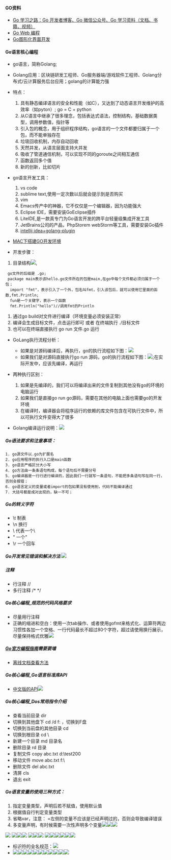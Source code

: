 #### GO资料
* [Go 学习之路：Go 开发者博客、Go 微信公众号、Go 学习资料（文档、书籍、视频）
](https://github.com/developer-learning/learning-golang)
* [Go Web 编程](https://github.com/xionglun/goBook)
* [Go图形化界面开发](https://blog.csdn.net/tennysonsky/article/details/79293700)


#### Go语言核心编程
* go语言，简称Golang;
* Golang应用：区块链研发工程师、Go服务器端/游戏软件工程师、Golang分布式/云计算服务后台应用；golang的计算能力强
* 特点：
	1. 具有静态编译语言的安全和性能（如C），又达到了动态语言开发维护的高效率（如pyton）; go = C + python
	2. 从C语言中继承了很多理念，包括表达式语法，控制结构，基础数据类型，调用参数值，指针等
	3. 引入包的概念，用于组织程序结构，go语言的一个文件都要归属于一个包，而不能单独存在
	3. 垃圾回收机制，内存自动回收
	4. 天然并发，从语言层面支持大并发
	5. 吸收了管道通信机制，可以实现不同的goroute之间相互通信
	6. 函数返回多个值
	7. 新的创新，比如切片
* go语言开发工具：
	1. vs code 
	2. sublime text,使用一定次数以后就会提示到是否购买
	3. vim  
	4. Emacs传产中的神器，它不仅仅是一个编辑器，因为功能强大
	5. Eclipse IDE，需要安装GoEclipse插件
	6. LiteIDE,是一款真专门为Go语言开发的跨平台轻量级集成开发工具
	7. JetBrains公司的产品，PhpStorem webStorm等工具，需要安装Go插件
	8. [intellij idea+golang-plugin](https://www.cnblogs.com/clivelee/p/3870186.html)

* [MAC下搭建GO开发环境](https://blog.csdn.net/lovechris00/article/details/71178881?locationNum=4&fps=1)
* 开发步骤：
1. 目录结构![](img/001.png),

````
 go文件的后缀是 .go; 
 package main表示该hello.go文件所在的包是main,在go中每个文件都必须归属于一个包；
  import "fmt"，表示引入了一个外，包名叫fmt，引入该包后，就可以使用它里面的函数,fmt.Println;
  fun是一个关键字，表示一个函数
  fmt.Println("hello")//调用fmt的Println
````

1. 通过go build对文件进行编译（环境变量必须安装正常）
1. 编译会生成目标文件，点击运行即可 或者 在终端执行 ./目标文件
2. 也可以在终端直接执行 go run 文件.go 运行

* GoLang执行流程分析：
	* 如果是对源码编译后，再执行，go的执行流程如下图：![](img/002.png)
	* 如果我们是对源码直接执行go run 源码，go的执行流程如下图：![](img/003.png);在实际开发中，应该先编译，再运行
* 两种执行区别：
	1. 如果是先编译的，我们可以将编译出来的文件复制到其他没有go的环境的电脑运行
	2. 如果我们是直接go run go源码，需要在其他的电脑上面也需要go的开发环境
	3. 在编译时，编译器会将程序运行的依赖的库文件包含在可执行文件中，所以可执行文件变得大了很多

* Golang编译运行说明：![](img/004.png)	
##### Go语法要求和注意事项：
	1. go源文件以.go为扩展名
	2. go应用程序的执行入口是main函数
	3. go语言严格区分大小写
	4. go方法由一条条语句构成，每个语句后不需要分号
	5. go编译器是一行行进行编译的，因此我们一行就写一条语句，不能把多条语句写在同一行，否则会报错；
	6. go语言定义的变量或者import的包如果没有使用到，代码不能编译通过
	7. 大括号都是成对出现的，缺一不可；
		
##### Go的转义字符
* \t   制表
*  \n  换行
*  \\ 代表一个\
*  \" 一个"
*  \r 一个回车

##### Go开发常见错误和解决方法 ![](img/005.png)
##### 注释
* 行注释  //
* 多行注释  /* */

##### Go核心编程_规范的代码风格要求
* 尽量用行注释
* 正确的缩进和空白：使用一次tab操作、或者使用gofmt来格式化、运算符两边习惯性各加一个空格、一行代码最长不超过80个字符，超过请使用换行展示，尽量保持格式优雅![](img/006.png)

##### [Go官方编程指南](https://golang.org/)需要要墙
* [离线文档查看方法](https://blog.csdn.net/ljfeng123/article/details/79095550)
##### Go核心编程_Go语言标准库API
* [中文版的API](https://studygolang.com/pkgdoc)![](img/007.png)

##### Go核心编程_Dos常用指令介绍
* 查看当前目录 dir
* 切换到其他盘下 cd /d f:   ，切换到F盘
* 切换到当前盘的其他目录 cd
* 切换到根目录 cd \
* 新建一个目录 md 目录名
* 删除目录  rd 目录
* 复制文件  copy abc.txt d:\test200  
* 移动文件  move abc.txt f:\
* 删除文件 del abc.txt
* 清屏 cls
* 退出 exit

##### Go语言变量的使用三种方式：
1. 指定变量类型，声明后若不赋值，使用默认值
2. 根据值自行判定变量类型
3. 省略var，注意： =左侧的变量不应该是已经声明过的，否则会导致编译错误
4. 多变量声明，有时候需要一次性声明多个变量![](img/008.png)![](img/009.png)![](img/010.png)

![](img/011.png)
![](img/012.png)![](img/013.png)![](img/014.png)
![](img/015.png)![](img/016.png)![](img/017.png)
![](img/018.png)![](img/019.png)![](img/020.png)![](img/021.png)![](img/022.png)![](img/023.png)
* 标识符的全名规范：![](img/024.png)
* ![](img/025.png)![](img/026.png)![](img/027.png)![](img/028.png)![](img/029.png)![](img/030.png)![](img/031.png)![](img/032.png)![](img/033.png)![](img/034.png)![](img/035.png)

